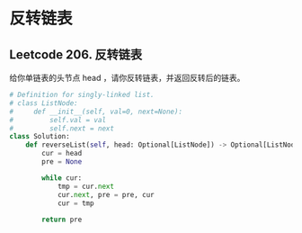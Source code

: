# 反转链表


## Leetcode 206. 反转链表
给你单链表的头节点 head ，请你反转链表，并返回反转后的链表。

<!--more-->

```python
# Definition for singly-linked list.
# class ListNode:
#     def __init__(self, val=0, next=None):
#         self.val = val
#         self.next = next
class Solution:
    def reverseList(self, head: Optional[ListNode]) -> Optional[ListNode]:
        cur = head
        pre = None

        while cur:
            tmp = cur.next
            cur.next, pre = pre, cur
            cur = tmp
        
        return pre

```

